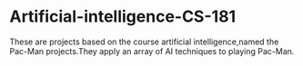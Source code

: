 # Artificial-intelligence-CS-181
These are projects based on the course artificial intelligence,named the Pac-Man projects.They apply an array of AI techniques to playing Pac-Man.
